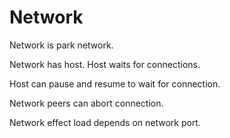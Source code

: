 # Network

Network is park network.

Network has host.
Host waits for connections.

Host can pause and resume to wait for connection.

Network peers can abort connection.

Network effect load depends on network port.